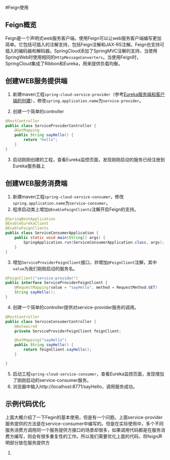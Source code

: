 #Feign使用 

## Feign概览

Feign是一个声明式web服务客户端。使用Feign可以让web服务客户端编写更加简单。它包括可插入的注解支持，包括Feign注解和JAX-RS注解。Feign也支持可插入的编码器和解码器。SpringCloud添加了SpringMVC注解的支持，当使用SpringWeb时使用相同的`HttpMessageConverters`。当使用Feign时，SpringCloud集成了Ribbon和Eureka，用来提供负载均衡。

## 创建WEB服务提供端

1. 新建maven工程`spring-cloud-service-provider`（参考[Eureka服务端和客户端的创建](eureka.md)），修改`spring.application.name`为`service-provider`。

2. 创建一个简单的controller

```java
@RestController
public class ServiceProviderController {
    @GetMapping
    public String sayHello() {
        return "hello";
    }
}
```

3. 启动刚刚创建的工程，查看Eureka监控页面，发现刚刚启动的服务已经注册到Eureka服务器上

## 创建WEB服务消费端

 1. 新建maven工程`spring-cloud-service-consumer`，修改`spring.application.name`为`service-consumer`。
 2. 程序启动类上增加`@EnableFeignClients`注解开启Feign的支持。
 
```java
@SpringBootApplication
@EnableEurekaClient
@EnableFeignClients
public class ServiceConsumerApplication {
    public static void main(String[] args) {
        SpringApplication.run(ServiceConsumerApplication.class, args);
    }
}
```

 3. 增加`ServiceProviderFeignClient`接口，并增加`@FeignClient`注解，其中`value`为我们刚刚启动的服务名。
 
```java
@FeignClient("service-provider")
public interface ServiceProviderFeignClient {
    @RequestMapping(value = "sayHello", method = RequestMethod.GET)
    String sayHello();
}
```

 4. 创建一个简单的controller提供对service-provider服务的调用。
 
```java
@RestController
public class ServiceConsumerController {
    @Autowired
    private ServiceProviderFeignClient feignClient;

    @GetMapping("sayHello")
    public String sayHello() {
        return feignClient.sayHello();
    }

}
```

 5. 启动工程`spring-cloud-service-consumer`，查看Eureka监控页面，发现增加了刚刚启动的service-consumer服务。
 6. 浏览器中输入http://localhost:8771/sayHello，调用服务成功。


## 示例代码优化

上面大概介绍了一下Fegin的基本使用，但是有一个问题。上面service-provider服务提供的方法是在service-consumer中编写的。但是在实际使用中，多个不同服务消费方调用同一个服务提供方接口的场景却很多，如果调用代码都是在服务消费方编写，则会有很多重复性的工作。所以我们需要优化上面的代码，将feign声明部分放在服务提供方

1. 



